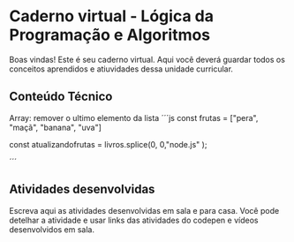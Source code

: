 # Caderno virtual - Lógica da Programação e Algoritmos
Boas vindas! Este é seu caderno virtual. Aqui você deverá guardar todos os conceitos aprendidos e atiuvidades dessa unidade curricular. 


## Conteúdo Técnico
Array: remover o ultimo elemento da lista
´´´js
const frutas = ["pera", "maçã", "banana", "uva"]

const atualizandofrutas = livros.splice(0, 0,"node.js" );

´´´



## Atividades desenvolvidas
Escreva aqui as atividades desenvolvidas em sala e para casa. Você pode detelhar a atividade e usar links das atividades do codepen e vídeos desenvolvidos em sala. 


